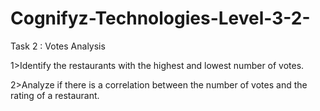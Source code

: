 # Cognifyz-Technologies-Level-3-2-
 Task 2 : Votes Analysis

1>Identify the restaurants with the highest and
 lowest number of votes.

2>Analyze if there is a correlation between the
 number of votes and the rating of a
 restaurant.
